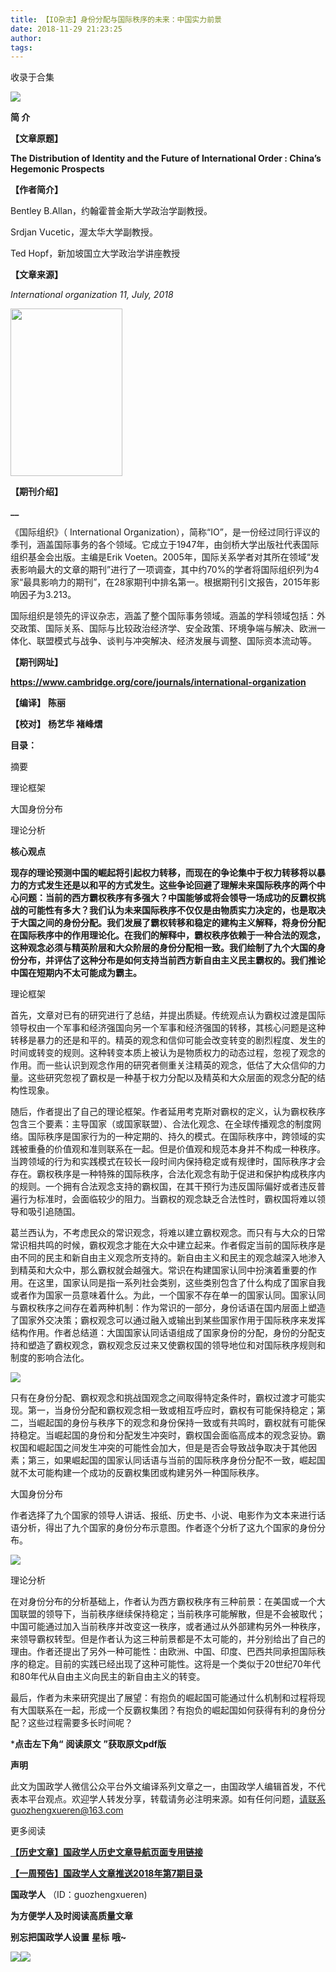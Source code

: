 ```yaml
---
title: 【IO杂志】身份分配与国际秩序的未来：中国实力前景
date: 2018-11-29 21:23:25
author: 
tags: 
---
```



收录于合集

![](/images/3480/2.gif)

  

**简 介**

 **【文章原题】**

 **The Distribution of Identity and the Future of International Order :
China’s Hegemonic Prospects**

 **【作者简介】**

Bentley B.Allan，约翰霍普金斯大学政治学副教授。

Srdjan Vucetic，渥太华大学副教授。

Ted Hopf，新加坡国立大学政治学讲座教授

 **【文章来源】**

 _International organization 11, July, 2018_

<img src='/images/3480/3.png' width='179' height='268' />

 **【期刊介绍】**

**__**

《国际组织》（ International
Organization），简称“IO”，是一份经过同行评议的季刊，涵盖国际事务的各个领域。它成立于1947年，由剑桥大学出版社代表国际组织基金会出版。主编是Erik
Voeten。2005年，国际关系学者对其所在领域“发表影响最大的文章的期刊”进行了一项调查，其中约70%的学者将国际组织列为4家“最具影响力的期刊”，在28家期刊中排名第一。根据期刊引文报告，2015年影响因子为3.213。

国际组织是领先的评议杂志，涵盖了整个国际事务领域。涵盖的学科领域包括：外交政策、国际关系、国际与比较政治经济学、安全政策、环境争端与解决、欧洲一体化、联盟模式与战争、谈判与冲突解决、经济发展与调整、国际资本流动等。

 **【期刊网址】**

 **https://www.cambridge.org/core/journals/international-organization**

 **【编译】** **陈丽**

 **【校对】** **杨艺华 褚峰熠**

 **目录：**

摘要

理论框架

大国身份分布

理论分析

 **核心观点**

  

**现存的理论预测中国的崛起将引起权力转移，而现在的争论集中于权力转移将以暴力的方式发生还是以和平的方式发生。这些争论回避了理解未来国际秩序的两个中心问题：当前的西方霸权秩序有多强大？中国能够或将会领导一场成功的反霸权挑战的可能性有多大？我们认为未来国际秩序不仅仅是由物质实力决定的，也是取决于大国之间的身份分配。我们发展了霸权转移和稳定的建构主义解释，将身份分配在国际秩序中的作用理论化。在我们的解释中，霸权秩序依赖于一种合法的观念，这种观念必须与精英阶层和大众阶层的身份分配相一致。我们绘制了九个大国的身份分布，并评估了这种分布是如何支持当前西方新自由主义民主霸权的。我们推论中国在短期内不太可能成为霸主。**

  
理论框架

首先，文章对已有的研究进行了总结，并提出质疑。传统观点认为霸权过渡是国际领导权由一个军事和经济强国向另一个军事和经济强国的转移，其核心问题是这种转移是暴力的还是和平的。精英的观念和信仰可能会改变转变的剧烈程度、发生的时间或转变的规则。这种转变本质上被认为是物质权力的动态过程，忽视了观念的作用。而一些认识到观念作用的研究者侧重关注精英的观念，低估了大众信仰的力量。这些研究忽视了霸权是一种基于权力分配以及精英和大众层面的观念分配的结构性现象。

随后，作者提出了自己的理论框架。作者延用考克斯对霸权的定义，认为霸权秩序包含三个要素：主导国家（或国家联盟）、合法化观念、在全球传播观念的制度网络。国际秩序是国家行为的一种定期的、持久的模式。在国际秩序中，跨领域的实践被重叠的价值观和准则联系在一起。但是价值观和规范本身并不构成一种秩序。当跨领域的行为和实践模式在较长一段时间内保持稳定或有规律时，国际秩序才会存在。霸权秩序是一种特殊的国际秩序，合法化观念有助于促进和保护构成秩序内的规则。一个拥有合法观念支持的霸权国，在其干预行为违反国际偏好或者违反普遍行为标准时，会面临较少的阻力。当霸权的观念缺乏合法性时，霸权国将难以领导和吸引追随国。

葛兰西认为，不考虑民众的常识观念，将难以建立霸权观念。而只有与大众的日常常识相共鸣的时候，霸权观念才能在大众中建立起来。作者假定当前的国际秩序是由不同的民主和新自由主义观念所支持的。新自由主义和民主的观念越深入地渗入到精英和大众中，那么霸权就会越强大。常识在构建国家认同中扮演着重要的作用。在这里，国家认同是指一系列社会类别，这些类别包含了什么构成了国家自我或者作为国家一员意味着什么。为此，一个国家不存在单一的国家认同。国家认同与霸权秩序之间存在着两种机制：作为常识的一部分，身份话语在国内层面上塑造了国家外交决策；霸权观念可以通过融入或输出到某些国家作用于国际秩序来发挥结构作用。作者总结道：大国国家认同话语组成了国家身份的分配，身份的分配支持和塑造了霸权观念，霸权观念反过来又使霸权国的领导地位和对国际秩序规则和制度的影响合法化。

![](/images/3480/4.jpeg)

只有在身份分配、霸权观念和挑战国观念之间取得特定条件时，霸权过渡才可能实现。第一，当身份分配和霸权观念相一致或相互呼应时，霸权有可能保持稳定；第二，当崛起国的身份与秩序下的观念和身份保持一致或有共鸣时，霸权就有可能保持稳定。当崛起国的身份和分配发生冲突时，霸权国会面临高成本的观念妥协。霸权国和崛起国之间发生冲突的可能性会加大，但是是否会导致战争取决于其他因素；第三，如果崛起国的国家认同话语与当前的国际秩序身份分配不一致，崛起国就不太可能构建一个成功的反霸权集团或构建另外一种国际秩序。

大国身份分布

作者选择了九个国家的领导人讲话、报纸、历史书、小说、电影作为文本来进行话语分析，得出了九个国家的身份分布示意图。作者逐个分析了这九个国家的身份分布。

![](/images/3480/5.jpeg)

理论分析

在对身份分布的分析基础上，作者认为西方霸权秩序有三种前景：在美国或一个大国联盟的领导下，当前秩序继续保持稳定；当前秩序可能解散，但是不会被取代；中国可能通过加入当前秩序并改变这一秩序，或者通过从外部建构另外一种秩序，来领导霸权转型。但是作者认为这三种前景都是不太可能的，并分别给出了自己的理由。作者还提出了另外一种可能性：由欧洲、中国、印度、巴西共同承担国际秩序的稳定。目前的实践已经出现了这种可能性。这将是一个类似于20世纪70年代和80年代从自由主义向民主的新自由主义的转变。

最后，作者为未来研究提出了展望：有抱负的崛起国可能通过什么机制和过程将现有大国联系在一起，形成一个反霸权集团？有抱负的崛起国如何获得有利的身份分配？这些过程需要多长时间呢？

  

 ***点击左下角“** **阅读原文** **”获取原文pdf版**

  

 **声明**

此文为国政学人微信公众平台外文编译系列文章之一，由国政学人编辑首发，不代表本平台观点。欢迎学人转发分享，转载请务必注明来源。如有任何问题，请联系guozhengxueren@163.com  

  

更多阅读

**[【历史文章】国政学人历史文章导航页面专用链接](http://mp.weixin.qq.com/s?__biz=MzI3MTYzMzE5Mw==&mid=2247487647&idx=4&sn=713bf729dca089516e8f304f88955380&chksm=eb3f8ed9dc4807cf89f3e211dd726289dd92edc62a6a8e19953bf2b366bbeffb59d285e95119&scene=21#wechat_redirect)**

**[【一周预告】国政学人文章推送2018年第7期目录](http://mp.weixin.qq.com/s?__biz=MzI3MTYzMzE5Mw==&mid=2247487908&idx=3&sn=c9edb7c565596e2bd96e181acaa42d43&chksm=eb3f8fe2dc4806f4aa2aba4d338e222d61c3b8eca89b5cb829e34dab743260affb7628225cc9&scene=21#wechat_redirect)**

  

 **国政学人** （ID：guozhengxueren)

  

 **为方便学人及时阅读高质量文章**

 **别忘把国政学人设置** **星标** **哦~**

![](/images/3480/6.gif)![](/images/3480/7.gif)

  

